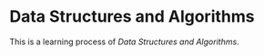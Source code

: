 # Data Structures and Algorithms

This is a learning process of *Data Structures and Algorithms*. 


